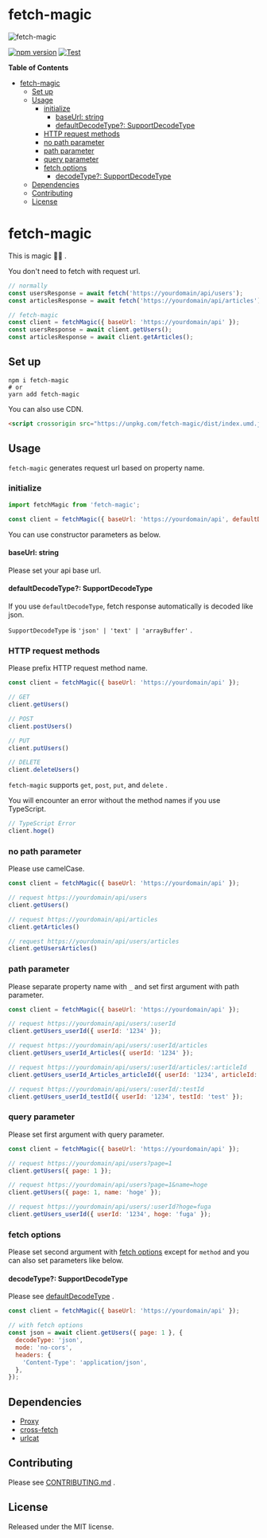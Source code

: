 # fetch-magic

![fetch-magic](https://user-images.githubusercontent.com/40714517/207600070-2d1872c5-8cf5-4407-a1e9-80abd54a6701.png)

[![npm version](https://badge.fury.io/js/fetch-magic.svg)](https://badge.fury.io/js/fetch-magic)
[![Test](https://github.com/hiroki0525/fetch-magic/actions/workflows/test.yml/badge.svg)](https://github.com/hiroki0525/fetch-magic/actions/workflows/test.yml)

<!-- START doctoc generated TOC please keep comment here to allow auto update -->
<!-- DON'T EDIT THIS SECTION, INSTEAD RE-RUN doctoc TO UPDATE -->
**Table of Contents**

- [fetch-magic](#fetch-magic)
  - [Set up](#set-up)
  - [Usage](#usage)
    - [initialize](#initialize)
      - [baseUrl: string](#baseurl-string)
      - [defaultDecodeType?: SupportDecodeType](#defaultdecodetype-supportdecodetype)
    - [HTTP request methods](#http-request-methods)
    - [no path parameter](#no-path-parameter)
    - [path parameter](#path-parameter)
    - [query parameter](#query-parameter)
    - [fetch options](#fetch-options)
      - [decodeType?: SupportDecodeType](#decodetype-supportdecodetype)
  - [Dependencies](#dependencies)
  - [Contributing](#contributing)
  - [License](#license)

<!-- END doctoc generated TOC please keep comment here to allow auto update -->

# fetch-magic

This is magic 🧙‍️🧙‍️ .

You don't need to fetch with request url.

```js
// normally
const usersResponse = await fetch('https://yourdomain/api/users');
const articlesResponse = await fetch('https://yourdomain/api/articles');

// fetch-magic
const client = fetchMagic({ baseUrl: 'https://yourdomain/api' });
const usersResponse = await client.getUsers();
const articlesResponse = await client.getArticles();
```

## Set up

```shell
npm i fetch-magic
# or
yarn add fetch-magic
```

You can also use CDN.

```html
<script crossorigin src="https://unpkg.com/fetch-magic/dist/index.umd.js"></script>
```

## Usage

`fetch-magic` generates request url based on property name.

### initialize

```js
import fetchMagic from 'fetch-magic';

const client = fetchMagic({ baseUrl: 'https://yourdomain/api', defaultDecodeType: 'json' });
```

You can use constructor parameters as below.

#### baseUrl: string

Please set your api base url.

#### defaultDecodeType?: SupportDecodeType

If you use `defaultDecodeType`, fetch response automatically is decoded like json.

`SupportDecodeType` is `'json' | 'text' | 'arrayBuffer'` .

### HTTP request methods

Please prefix HTTP request method name.

```js
const client = fetchMagic({ baseUrl: 'https://yourdomain/api' });

// GET
client.getUsers()

// POST
client.postUsers()

// PUT
client.putUsers()

// DELETE
client.deleteUsers()
```

`fetch-magic` supports `get`, `post`, `put`, and `delete` .

You will encounter an error without the method names if you use TypeScript.

```js
// TypeScript Error
client.hoge()
```

### no path parameter

Please use camelCase.

```js
const client = fetchMagic({ baseUrl: 'https://yourdomain/api' });

// request https://yourdomain/api/users
client.getUsers()

// request https://yourdomain/api/articles
client.getArticles()

// request https://yourdomain/api/users/articles
client.getUsersArticles()
```

### path parameter

Please separate property name with `_` and set first argument with path parameter.

```js
const client = fetchMagic({ baseUrl: 'https://yourdomain/api' });

// request https://yourdomain/api/users/:userId
client.getUsers_userId({ userId: '1234' });

// request https://yourdomain/api/users/:userId/articles
client.getUsers_userId_Articles({ userId: '1234' });

// request https://yourdomain/api/users/:userId/articles/:articleId
client.getUsers_userId_Articles_articleId({ userId: '1234', articleId: '5678' });

// request https://yourdomain/api/users/:userId/:testId
client.getUsers_userId_testId({ userId: '1234', testId: 'test' });
```

### query parameter

Please set first argument with query parameter.

```js
const client = fetchMagic({ baseUrl: 'https://yourdomain/api' });

// request https://yourdomain/api/users?page=1
client.getUsers({ page: 1 });

// request https://yourdomain/api/users?page=1&name=hoge
client.getUsers({ page: 1, name: 'hoge' });

// request https://yourdomain/api/users/:userId?hoge=fuga
client.getUsers_userId({ userId: '1234', hoge: 'fuga' });
```

### fetch options

Please set second argument with [fetch options](https://developer.mozilla.org/en-US/docs/Web/API/fetch#parameters) except for `method` and you can also set parameters like below. 

#### decodeType?: SupportDecodeType

Please see [defaultDecodeType](#defaultDecodeType-SupportDecodeType) .

```js
const client = fetchMagic({ baseUrl: 'https://yourdomain/api' });

// with fetch options
const json = await client.getUsers({ page: 1 }, {
  decodeType: 'json',
  mode: 'no-cors',
  headers: {
    'Content-Type': 'application/json',
  },
});
```

## Dependencies

- [Proxy](https://developer.mozilla.org/en-US/docs/Web/JavaScript/Reference/Global_Objects/Proxy)
- [cross-fetch](https://github.com/lquixada/cross-fetch)
- [urlcat](https://github.com/balazsbotond/urlcat)

## Contributing

Please see [CONTRIBUTING.md](https://github.com/hiroki0525/fetch-magic/blob/main/CONTRIBUTING.md) .

## License

Released under the MIT license.